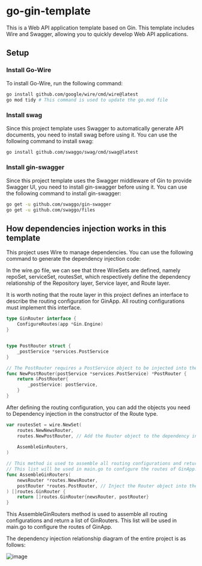 ﻿go-gin-template
======

This is a Web API application template based on Gin. This template includes Wire and Swagger, allowing you to quickly develop Web API applications.


## Setup

### Install Go-Wire

To install Go-Wire, run the following command:

```bash
go install github.com/google/wire/cmd/wire@latest
go mod tidy # This command is used to update the go.mod file
```

### Install swag

Since this project template uses Swagger to automatically generate API documents, you need to install swag before using it. You can use the following command to install swag:

```bash
go install github.com/swaggo/swag/cmd/swag@latest
```

### Install gin-swagger

Since this project template uses the Swagger middleware of Gin to provide Swagger UI, you need to install gin-swagger before using it. You can use the following command to install gin-swagger:

```bash
go get -u github.com/swaggo/gin-swagger
go get -u github.com/swaggo/files
```

## How dependencies injection works in this template

This project uses Wire to manage dependencies. You can use the following command to generate the dependency injection code:

In the wire.go file, we can see that three WireSets are defined, namely repoSet, serviceSet, routesSet,
which respectively define the dependency relationship of the Repository layer, Service layer, and Route layer.

It is worth noting that the route layer in this project defines an interface to describe the routing configuration for GinApp. All routing configurations must implement this interface.

```go
type GinRouter interface {
	ConfigureRoutes(app *Gin.Engine)
}


type PostRouter struct {
    _postService *services.PostService
}

// The PostRouter requires a PostService object to be injected into the constructor.
func NewPostRouter(postService *services.PostService) *PostRouter {
	return &PostRouter{
        _postService: postService,
    }
}
```

After defining the routing configuration, you can add the objects you need to Dependency injection in the constructor of the Route type.

```go
var routesSet = wire.NewSet(
	routes.NewNewsRouter,
	routes.NewPostRouter, // Add the Router object to the dependency injection set
	
	AssembleGinRouters,
)

// This method is used to assemble all routing configurations and return a list of GinRouters.
// This list will be used in main.go to configure the routes of GinApp.
func AssembleGinRouters(
	newsRouter *routes.NewsRouter, 
	postRouter *routes.PostRouter, // Inject the Router object into the AssembleGinRouters method
) []routes.GinRouter {
	return []routes.GinRouter{newsRouter, postRouter}
}
```

This AssembleGinRouters method is used to assemble all routing configurations and return a list of GinRouters. 
This list will be used in main.go to configure the routes of GinApp.

The dependency injection relationship diagram of the entire project is as follows:

![image](https://www.plantuml.com/plantuml/png/VL7BJWGX4Bpp5MJlkr-mcUn5FVc87jK3o_QChGnDcaRZtniWWJ4pUY5KTHKKnIcAOKcpKmv6qKAQSNeJVK46AqXUqVaThEZPODllZaVhJ8p3yE8dz8UhlC9EcwXD20iL-3G3cxE3B7r-PKe2yN23_Z7lk5Wg-OyhNt4VSfZhv6tnMF8ZJbjv7YXAERpe6jgIti5NxDA6_Zhr2VWJRHLtl9IZ5uRHM6X185148VvkhavjtNDBzcF3kAQLKYO4lTyFzMTg8HcNBwYTzd7heL1rgjgBbsH_MQLxWxy3rE6YXdN6xk-nJ-0lQNO_)
